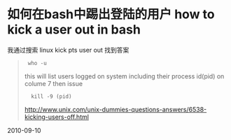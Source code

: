 # 如何在bash中踢出登陆的用户 how to kick a user out in bash

我通过搜索 linux kick pts user out 找到答案
>      who -u 
>
>this will list users logged on system including their process id(pid) on colume 7
>then issue 
>
>       kill -9 (pid)
> http://www.unix.com/unix-dummies-questions-answers/6538-kicking-users-off.html

2010-09-10